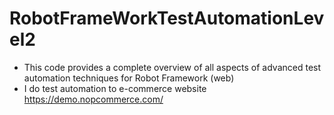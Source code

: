 # RobotFrameWorkTestAutomationLevel2
- This code provides a complete overview of all aspects of advanced test automation techniques for Robot Framework (web)
- I do test automation to e-commerce website https://demo.nopcommerce.com/
